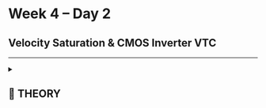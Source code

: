 # Week 4 – Day 2  
## Velocity Saturation & CMOS Inverter VTC

---

<details>
<summary><h2> 🌟 THEORY </h2> </summary>


### 🎯 Objective
Compare **drain current** behavior in **long-channel (1.2 µm)** and **short-channel (0.2 µm)** NMOS devices using SPICE simulation.

---

### ⚙️ SPICE Setup

```spice
M1 vdd n100 0 0 nmos W=1.8u L=1.2u
R1 in n1 55
Vdd vdd 0 2.5
Vin in 0 2.5
.lib "025um_model.mod" CMOS_MODELS
.dc Vdd 0 2.5 0.1 Vin 0 2.5 0.2
```
🔍 Key Concepts
🧩 1. Velocity Saturation

When the electric field in a short-channel MOSFET becomes high, carrier velocity stops increasing linearly and saturates.
```
Condition	Velocity Relation
Low Field (E < EC)	v = μn * E
High Field (E ≥ EC)	v ≈ vsat

Typical values (Si NMOS at 300K):

Mobility (μn) ≈ 450 cm²/V·s

Saturation Velocity (vsat) ≈ 10⁷ cm/s

Critical Field (EC = vsat / μn) ≈ 2×10⁴ V/cm
```
⚡ 2. Current Equations

Long-Channel MOSFET:


```

ID=0.5∗μn∗Cox∗(W/L)∗(VGS−VT)2∗(1+λVDS)

```
ID=0.5∗μn∗Cox∗(W/L)∗(VGS−VT)
2
∗(1+λVDS)

Short-Channel (Velocity-Saturated):
```


ID=μn∗Cox∗(W/L)∗(VGS−VT)∗VDSsatVDSsat=(vsat∗L)/μn


```
ID=μn∗Cox∗(W/L)∗(VGS−VT)∗VDSsatVDSsat=(vsat∗L)/μn

Unified Model:
```

ID=Kn∗VGT∗Vmin−0.5∗Kn∗Vmin

```
ID=Kn∗VGT∗Vmin−0.5∗Kn∗Vmin
2
∗(1+λVDS)

where:

Vmin = min(VGT, VDS, VDSsat)

VGT = VGS − VT

Kn = μnCox(W/L)

🧭 3. Comparison Between Long & Short Channels
Feature	Long Channel	Short Channel
```
ID–VDS	Quadratic	Linear
ID–VGS	∝ (VGS − VT)²	∝ (VGS − VT)
Velocity	v = μE	v ≈ vsat
Threshold	≈ 0.8 V	≈ 0.77 V

```
Dominant Effect	Mobility	Velocity Saturation, DIBL
⚙️ 4. MOSFET Operation Regions
Region	Condition	Behavior
```
Cutoff	VGS < VT	ID ≈ 0
Linear	VDS < (VGS − VT)	ID ∝ VDS
Saturation	VDS ≥ (VGS − VT)	Channel pinches off, ID ≈ constant
```
⚡ CMOS Inverter Analysis
🟣 PMOS Load Curve

Source → VDD

Drain → Output (Vout)

Gate → Input (Vin)

Relation: Vout = VDD + VDSP

As Vout increases → ID decreases → capacitor charging current reduces.

🔵 NMOS Load Curve

Source → GND

Drain → Vout

Gate → Vin

Relation: VGSN = Vin, VDSN = Vout

Direct ID vs Vout plots for different Vin values.

🔀 Combining NMOS & PMOS Curves

The intersection points of both load curves (IDN = IDP) give the operating points of the inverter.
Plotting all intersection points forms the VTC (Voltage Transfer Characteristic) curve.

📉 CMOS Inverter VTC Behavior (VDD = 2 V)
```
Vin (V)	Vout (V)	PMOS	NMOS	Operation
0	≈2	ON (Linear)	OFF	Output HIGH
0.5	1.5–2	ON	Saturation	Output starts to fall
1.0	0.5–1.5	Saturation	Saturation	High-gain region
1.5	0–0.5	Saturation	ON	Output LOW
2.0	0	OFF	ON	Fully LOW
🧠 Key Points

```

Vin = 0 → Output HIGH (VDD)

Vin = VDD → Output LOW (0 V)

Middle Region: both devices in saturation → High gain

Static Power: very low (only one device ON at a time)

⚡ Impact of Scaling

As device length ↓ → Electric field ↑

Velocity saturation dominates → ID–VGS becomes linear

Reduces gain and affects inverter slope

Modern BSIM SPICE models include this effect automatically.

🧪 LAB: Sky130 Simulation
```
Technology: Sky130 (Typical Corner)
W/L: 0.39 µm / 0.15 µm
Supply Voltage: 1.8 V
```
🔹 a) ID–VDS Sweep
ngspice day2_nfet_idvds_L015_W039.spice
plot -vdd#branch


Observation:

For small VDS → Quadratic behavior

For large VDS (>1 V) → Linear (velocity saturation visible)

Peak ID ≈ 196 µA @ VGS = 1.8 V

🔹 b) ID–VGS Sweep
ngspice day2_nfet_idvgs_L015_W039.spice
plot -vdd#branch


Observation:

ID rises linearly at high VGS

Confirms velocity saturation dominance

🔹 c) Threshold Voltage (VT) Extraction

Steps:

Plot ID vs VGS curve

Draw a tangent in the steep region

Extend tangent to X-axis → Intersection = VT

Result:
VT ≈ 0.77 V (slightly lower due to DIBL)

✅ Final Summary
```
Long-channel: ID ∝ (VGS − VT)²

Short-channel: ID ∝ (VGS − VT) → velocity saturation

CMOS Inverter: Built from NMOS + PMOS load curves

High Gain Region: Both in saturation

Velocity Saturation: Crucial in modern short-channel devices

Velocity saturation reduces current drive in scaled MOSFETs.

CMOS inverter VTC shows the balance between PMOS & NMOS.

Both digital (logic switching) and analog (gain region) operations depend on this balance.
